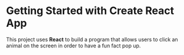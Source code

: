 # Getting Started with Create React App
This project uses **React** to  build a program that allows users to click an animal on the screen in order to have a fun fact pop up.
